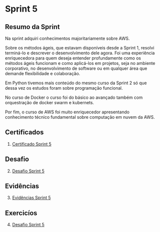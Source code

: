 # Sprint 5

## Resumo da Sprint 

Na sprint adquiri conhecimentos majoritariamente sobre AWS.

Sobre os métodos ágeis, que estavam disponíveis desde a Sprint 1, resolvi terminá-lo e descrever o desenvolvimento dele agora. Foi uma experiência enriquecedora para quem deseja entender profundamente como os métodos ágeis funcionam e como aplicá-los em projetos, seja no ambiente corporativo, no desenvolvimento de software ou em qualquer área que demande flexibilidade e colaboração.

Em Python tivemos mais conteúdo do mesmo curso da Sprint 2 só que dessa vez os estudos foram sobre programação funcional.

No curso de Docker o curso foi do básico ao avançado também com orquestração de docker swarm e kubernets.

Por fim, o curso de AWS foi muito enriquecedor apresentando conhecimento técnico fundamental sobre computação em nuvem da AWS.

## Certificados

1. [Certificado Sprint 5](https://github.com/AnaAndrade03/PB-Compass/tree/main/Sprint_5/Certificados)

## Desafio 

2. [Desafio Sprint 5](https://github.com/AnaAndrade03/PB-Compass/tree/main/Sprint_5/Desafio)

## Evidências

3. [Evidências Sprint 5](https://github.com/AnaAndrade03/PB-Compass/tree/main/Sprint_5/Evid%C3%AAncias)

## Exercicíos

4. [Desafio Sprint 5](https://github.com/AnaAndrade03/PB-Compass/tree/main/Sprint_5/Exerc%C3%ADcios)


